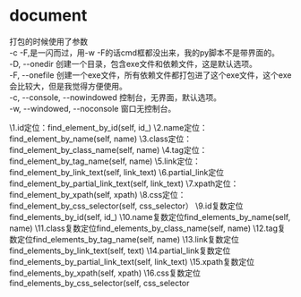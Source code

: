 # document

打包的时候使用了参数\
-c -F,是一闪而过，用-w -F的话cmd框都没出来，我的py脚本不是带界面的。\
-D, --onedir  创建一个目录，包含exe文件和依赖文件，这是默认选项。\
-F, --onefile 创建一个exe文件，所有依赖文件都打包进了这个exe文件，这个exe会比较大，但是我觉得方便使用。\
-c, --console, --nowindowed 控制台，无界面，默认选项。\
-w, --windowed, --noconsole 窗口无控制台。

\1.id定位：find_element_by_id(self, id_)
\2.name定位：find_element_by_name(self, name)
\3.class定位：find_element_by_class_name(self, name)
\4.tag定位：find_element_by_tag_name(self, name)
\5.link定位：find_element_by_link_text(self, link_text)
\6.partial_link定位find_element_by_partial_link_text(self, link_text)
\7.xpath定位：find_element_by_xpath(self, xpath)
\8.css定位：find_element_by_css_selector(self, css_selector）
\9.id复数定位find_elements_by_id(self, id_)
\10.name复数定位find_elements_by_name(self, name)
\11.class复数定位find_elements_by_class_name(self, name)
\12.tag复数定位find_elements_by_tag_name(self, name)
\13.link复数定位find_elements_by_link_text(self, text)
\14.partial_link复数定位find_elements_by_partial_link_text(self, link_text)
\15.xpath复数定位find_elements_by_xpath(self, xpath)
\16.css复数定位find_elements_by_css_selector(self, css_selector
